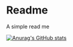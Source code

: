 # Readme
A simple read me

[![Anurag's GitHub stats](https://github-readme-stats.vercel.app/api?username=Thulana-Thidaswin)](https://github.com/Thulana-Thidaswin/github-readme-stats)
